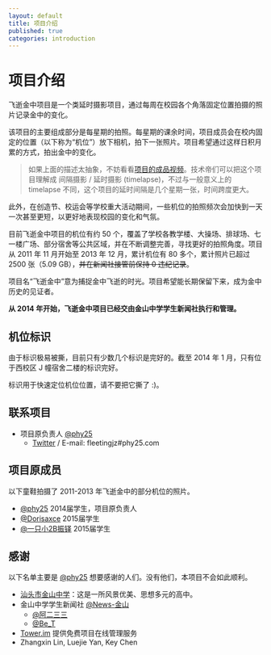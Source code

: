 ```yaml
---
layout: default
title: 项目介绍
published: true
categories: introduction
---
```


项目介绍
========
飞逝金中项目是一个类延时摄影项目，通过每周在校园各个角落固定位置拍摄的照片记录金中的变化。

该项目的主要组成部分是每星期的拍照。每星期的课余时间，项目成员会在校内固定的位置（以下称为“机位”）放下相机，拍下一张照片。项目希望通过这样日积月累的方式，拍出金中的变化。

> 如果上面的描述太抽象，不妨看看[项目的成品视频](http://phy25.com/p/fleetingjz/works.html)。技术帝们可以把这个项目理解成 间隔摄影 / 延时摄影 (timelapse)，不过与一般意义上的 timelapse 不同，这个项目的延时间隔是几个星期一张，时间跨度更大。

此外，在创造节、校运会等学校重大活动期间，一些机位的拍照频次会加快到一天一次甚至更短，以更好地表现校园的变化和气氛。

目前飞逝金中项目的机位有约 50 个，覆盖了学校各教学楼、大操场、排球场、七一楼广场、部分宿舍等公共区域，并在不断调整完善，寻找更好的拍照角度。项目从 2011 年 11 月开始至 2013 年 12 月，累计机位有 80 多个，累计照片已超过 2500 张（5.09 GB），<del title="呵呵这个都敢说出来……做到是必须的……（数据不包括项目成员在进行其他拍摄任务时的违纪）">并在新闻社接管前保持 0 违纪记录</del>。

项目名“飞逝金中”意为捕捉金中飞逝的时光。项目希望能长期保留下来，成为金中历史的见证者。

**从 2014 年开始，飞逝金中项目已经交由金山中学学生新闻社执行和管理。**


机位标识
--------
由于标识极易被撕，目前只有少数几个标识是完好的。截至 2014 年 1 月，只有位于西校区 J 幢宿舍二楼的标识完好。

标识用于快速定位机位位置，请不要把它撕了 :)。


联系项目<a name="contact"> </a>
-------------------
* 项目原负责人 [@phy25](http://weibo.com/phy25 "新浪微博")
   * [Twitter](https://twitter.com/phy25) / E-mail: fleetingjz#phy25.com


项目原成员<a name="members"> </a>
------------
以下童鞋拍摄了 2011-2013 年飞逝金中的部分机位的照片。

* [@phy25](http://weibo.com/phy25) 2014届学生，项目原负责人
* [@Dorisaxce](http://weibo.com/anderaxce) 2015届学生
* [@一只小2B振铎](http://weibo.com/2Bzhenduo) 2015届学生


感谢<a name="acknowledgement"> </a>
----
以下名单主要是 [@phy25](http://weibo.com/phy25) 想要感谢的人们。没有他们，本项目不会如此顺利。

* [汕头市金山中学](http://www.stjszx.net/)：这是一所风景优美、思想多元的高中。
* 金山中学学生新闻社 [@News-金山](http://weibo.com/jinzhongnews)
   * [@阿二三三](http://weibo.com/guohaoe)
   * [@Be_T](http://weibo.com/u/2639383380)
* [Tower.im](https://tower.im/) 提供免费项目在线管理服务
* Zhangxin Lin, Luejie Yan, Key Chen